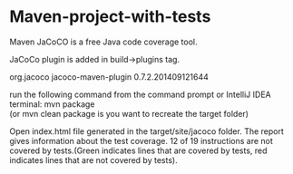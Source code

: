 # Maven-project-with-tests
 
Maven JaCoCO is a free Java code coverage tool.

JaCoCo plugin is added in build->plugins tag.

<groupId>org.jacoco</groupId>
<artifactId>jacoco-maven-plugin</artifactId>
<version>0.7.2.201409121644</version>

run the following command from the command prompt or IntelliJ IDEA terminal:
mvn package     
(or mvn clean package is you want to recreate the target folder)

Open index.html file generated in the target/site/jacoco folder.
The report gives information about the test coverage.
12 of 19 instructions are not covered by tests.(Green indicates lines that are covered by tests, red indicates lines that are not covered by tests).

